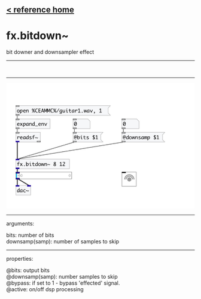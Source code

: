 [< reference home](index.html)
---

# fx.bitdown~


bit downer and downsampler effect

---

<br>


---


![example](examples/fx.bitdown~-example.jpg)

---
arguments:

bits: number of bits<br>
downsamp(samp): number
            of samples to skip<br>

---
properties:

@bits: output
            bits<br>
@downsamp(samp): number samples to skip<br>
@bypass: if set to 1 - bypass
            &#39;effected&#39; signal.<br>
@active: on/off dsp
            processing<br>

